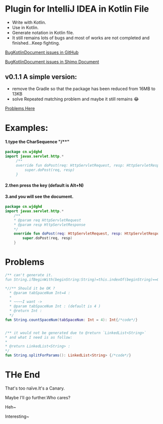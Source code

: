 # Plugin for IntelliJ IDEA in Kotlin File

- Write with Kotlin.
- Use in Kotlin.
- Generate notation in Kotlin file.
- It still remains lots of bugs and most of works are not completed and finished...Keep fighting.

[BugKotlinDocument issues in GitHub](https://github.com/zxj5470/BugKotlinDocument/issues)

[BugKotlinDocument issues in Shimo Document](https://shimo.im/doc/Hgztf6VnEG4eo9vJ)
## v0.1.1 A simple version:
- remove the Gradle so that the package has been reduced from 16MB to 13KB 
- solve Repeated matching problem and maybe it still remains :joy:

[Problems Here](#Problems)

# Examples:
#### 1.type the CharSequence "/**"
```kotlin
package cn.wjdghd
import javax.servlet.http.*
     /**
     override fun doPost(req: HttpServletRequest, resp: HttpServletResponse) {
         super.doPost(req, resp)
     }
```
#### 2.then press the key (default is Alt+N)
#### 3.and you will see the document.
```kotlin
package cn.wjdghd
import javax.servlet.http.*
    /**
    * @param req HttpServletRequest
    * @param resp HttpServletResponse
    */
    override fun doPost(req: HttpServletRequest, resp: HttpServletResponse) {
        super.doPost(req, resp)
    }
```
# <a name="Problems"></a>Problems
```kotlin
/** can't generate it.
fun String.ifBeginWith(beginString:String)=this.indexOf(beginString)==0

*//** Should it be OK ?
  * @param tabSpaceNum Int=4 : 
  * 
  * ~~~~I want ->
  * @param tabSpaceNum Int : (default is 4 ) 
  * @return Int :
  */
fun String.countSpaceNum(tabSpaceNum: Int = 4): Int{/*code*/}


/** it would not be generated due to @return `LinkedList<String>`
* and what I need is as follow:
* 
* @return LinkedList<String> :
*/
fun String.splitForParams(): LinkedList<String> {/*code*/}


```


# THe End

That's too naïve.It's a Canary.

Maybe I'll go further.Who cares?

Heh~

Interesting~
